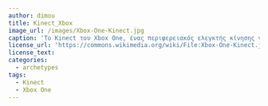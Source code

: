 ```yaml
---
author: dimou 
title: Kinect_Xbox
image_url: /images/Xbox-One-Kinect.jpg
caption: 'Το Kinect του Xbox One, ένας περιφερειακός ελεγκτής κίνησης για την κονσόλα. Το Kinect χρησιμοποιεί πολλούς τύπους φωτογραφικών μηχανών και μικροφώνων για να επιτρέπει στον χρήστη να ελέγχει την κονσόλα με κίνηση και ήχο. Ουσιαστικά επιτρέπει τον χειριστή να χρησιμοποιεί το σώμα του σαν συσκευή εισόδου. Το Xbox One σχεδιάστηκε σε μεγάλο βαθμό γύρω από το Kinect και πολλά από τα χαρακτηριστικά του απαιτούν τη χρήση του. Αρχικά το Kinect υπήρχε σε όλα τα συστήματα Xbox μέχρι τον Ιούνιο του 2014, όπου έγινε δυνατή η αγορά των περιφεριακών χωριστά.'
license_url: 'https://commons.wikimedia.org/wiki/File:Xbox-One-Kinect.jpg'
license_text:
categories:
  - archetypes
tags:
  - Kinect
  - Xbox One
---
```


